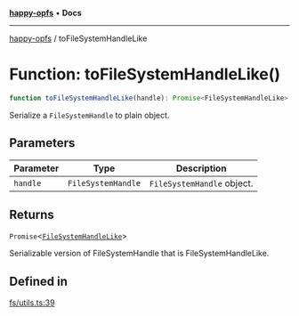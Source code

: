 [**happy-opfs**](../README.md) • **Docs**

***

[happy-opfs](../README.md) / toFileSystemHandleLike

# Function: toFileSystemHandleLike()

```ts
function toFileSystemHandleLike(handle): Promise<FileSystemHandleLike>
```

Serialize a `FileSystemHandle` to plain object.

## Parameters

| Parameter | Type | Description |
| ------ | ------ | ------ |
| `handle` | `FileSystemHandle` | `FileSystemHandle` object. |

## Returns

`Promise`\<[`FileSystemHandleLike`](../interfaces/FileSystemHandleLike.md)\>

Serializable version of FileSystemHandle that is FileSystemHandleLike.

## Defined in

[fs/utils.ts:39](https://github.com/JiangJie/happy-opfs/blob/a4847fb43bf2d37df760679e172324cb91fbf2ca/src/fs/utils.ts#L39)
